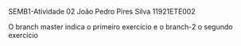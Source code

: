 SEMB1-Atividade 02
João Pedro Pires Silva 11921ETE002

O branch master indica o primeiro exercício e o branch-2 o segundo exercício